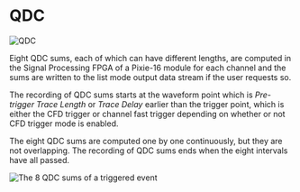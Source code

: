 <!-- BASESETUP_QDC.md --- 
;; 
;; Description: 
;; Author: Hongyi Wu(吴鸿毅)
;; Email: wuhongyi@qq.com 
;; Created: 日 10月  7 09:27:03 2018 (+0800)
;; Last-Updated: 日 10月  7 09:27:12 2018 (+0800)
;;           By: Hongyi Wu(吴鸿毅)
;;     Update #: 1
;; URL: http://wuhongyi.cn -->

# QDC

![QDC](/img/QDCPars.png)


Eight QDC sums, each of which can have different lengths, are computed in the Signal Processing FPGA of a Pixie-16 module for each channel and the sums are written to the list mode output data stream if the user requests so. 

The recording of QDC sums starts at the waveform point which is *Pre-trigger Trace Length* or *Trace Delay* earlier than the trigger point, which is either the CFD trigger or channel fast trigger depending on whether or not CFD trigger mode is enabled. 

The eight QDC sums are computed one by one continuously, but they are not overlapping. The recording of QDC sums ends when the eight intervals have all passed.

![The 8 QDC sums of a triggered event](/img/the8qdcsumsofatriggeredevent.png)



<!-- BASESETUP_QDC.md ends here -->
